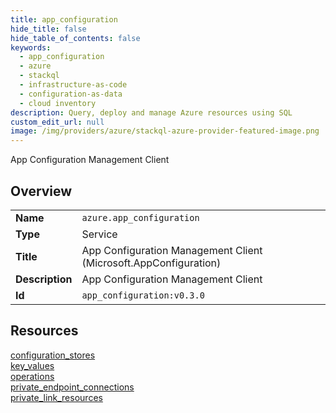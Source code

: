 ```yaml
---
title: app_configuration
hide_title: false
hide_table_of_contents: false
keywords:
  - app_configuration
  - azure
  - stackql
  - infrastructure-as-code
  - configuration-as-data
  - cloud inventory
description: Query, deploy and manage Azure resources using SQL
custom_edit_url: null
image: /img/providers/azure/stackql-azure-provider-featured-image.png
---
```

App Configuration Management Client  
    

## Overview
<table><tbody>
<tr><td><b>Name</b></td><td><code>azure.app_configuration</code></td></tr>
<tr><td><b>Type</b></td><td>Service</td></tr>
<tr><td><b>Title</b></td><td>App Configuration Management Client (Microsoft.AppConfiguration)</td></tr>
<tr><td><b>Description</b></td><td>App Configuration Management Client</td></tr>
<tr><td><b>Id</b></td><td><code>app_configuration:v0.3.0</code></td></tr>
</tbody></table>

## Resources
<div class="row">
<div class="providerDocColumn">
<a href="/providers/azure/app_configuration/configuration_stores/">configuration_stores</a><br />
<a href="/providers/azure/app_configuration/key_values/">key_values</a><br />
<a href="/providers/azure/app_configuration/operations/">operations</a><br />
</div>
<div class="providerDocColumn">
<a href="/providers/azure/app_configuration/private_endpoint_connections/">private_endpoint_connections</a><br />
<a href="/providers/azure/app_configuration/private_link_resources/">private_link_resources</a><br />
</div>
</div>
